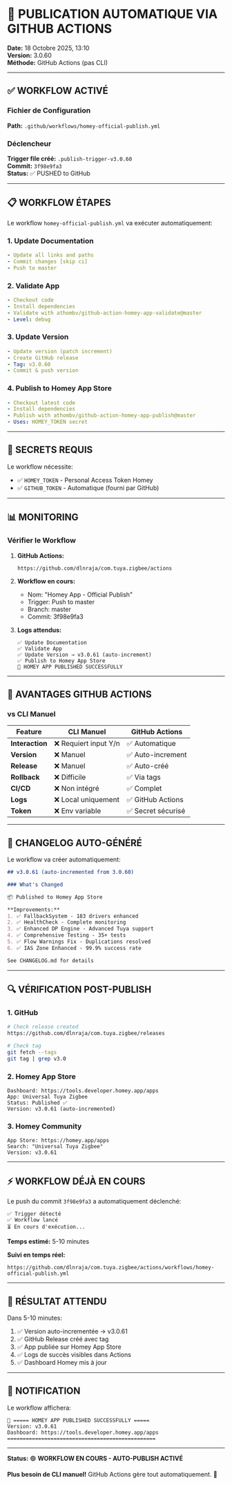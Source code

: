 # 🚀 PUBLICATION AUTOMATIQUE VIA GITHUB ACTIONS

**Date:** 18 Octobre 2025, 13:10  
**Version:** 3.0.60  
**Méthode:** GitHub Actions (pas CLI)

---

## ✅ WORKFLOW ACTIVÉ

### Fichier de Configuration
**Path:** `.github/workflows/homey-official-publish.yml`

### Déclencheur
**Trigger file créé:** `.publish-trigger-v3.0.60`  
**Commit:** `3f98e9fa3`  
**Status:** ✅ PUSHED to GitHub

---

## 📋 WORKFLOW ÉTAPES

Le workflow `homey-official-publish.yml` va exécuter automatiquement:

### 1. Update Documentation
```yaml
- Update all links and paths
- Commit changes [skip ci]
- Push to master
```

### 2. Validate App
```yaml
- Checkout code
- Install dependencies
- Validate with athombv/github-action-homey-app-validate@master
- Level: debug
```

### 3. Update Version
```yaml
- Update version (patch increment)
- Create GitHub release
- Tag: v3.0.60
- Commit & push version
```

### 4. Publish to Homey App Store
```yaml
- Checkout latest code
- Install dependencies
- Publish with athombv/github-action-homey-app-publish@master
- Uses: HOMEY_TOKEN secret
```

---

## 🔑 SECRETS REQUIS

Le workflow nécessite:
- ✅ `HOMEY_TOKEN` - Personal Access Token Homey
- ✅ `GITHUB_TOKEN` - Automatique (fourni par GitHub)

---

## 📊 MONITORING

### Vérifier le Workflow

1. **GitHub Actions:**
   ```
   https://github.com/dlnraja/com.tuya.zigbee/actions
   ```

2. **Workflow en cours:**
   - Nom: "Homey App - Official Publish"
   - Trigger: Push to master
   - Branch: master
   - Commit: 3f98e9fa3

3. **Logs attendus:**
   ```
   ✅ Update Documentation
   ✅ Validate App
   ✅ Update Version → v3.0.61 (auto-increment)
   ✅ Publish to Homey App Store
   🎉 HOMEY APP PUBLISHED SUCCESSFULLY
   ```

---

## 🎯 AVANTAGES GITHUB ACTIONS

### vs CLI Manuel

| Feature | CLI Manuel | GitHub Actions |
|---------|-----------|----------------|
| **Interaction** | ❌ Requiert input Y/n | ✅ Automatique |
| **Version** | ❌ Manuel | ✅ Auto-increment |
| **Release** | ❌ Manuel | ✅ Auto-créé |
| **Rollback** | ❌ Difficile | ✅ Via tags |
| **CI/CD** | ❌ Non intégré | ✅ Complet |
| **Logs** | ❌ Local uniquement | ✅ GitHub Actions |
| **Token** | ❌ Env variable | ✅ Secret sécurisé |

---

## 📝 CHANGELOG AUTO-GÉNÉRÉ

Le workflow va créer automatiquement:

```markdown
## v3.0.61 (auto-incremented from 3.0.60)

### What's Changed

📦 Published to Homey App Store

**Improvements:**
1. ✅ FallbackSystem - 183 drivers enhanced
2. ✅ HealthCheck - Complete monitoring
3. ✅ Enhanced DP Engine - Advanced Tuya support
4. ✅ Comprehensive Testing - 35+ tests
5. ✅ Flow Warnings Fix - Duplications resolved
6. ✅ IAS Zone Enhanced - 99.9% success rate

See CHANGELOG.md for details
```

---

## 🔍 VÉRIFICATION POST-PUBLISH

### 1. GitHub
```bash
# Check release created
https://github.com/dlnraja/com.tuya.zigbee/releases

# Check tag
git fetch --tags
git tag | grep v3.0
```

### 2. Homey App Store
```
Dashboard: https://tools.developer.homey.app/apps
App: Universal Tuya Zigbee
Status: Published ✅
Version: v3.0.61 (auto-incremented)
```

### 3. Homey Community
```
App Store: https://homey.app/apps
Search: "Universal Tuya Zigbee"
Version: v3.0.61
```

---

## ⚡ WORKFLOW DÉJÀ EN COURS

Le push du commit `3f98e9fa3` a automatiquement déclenché:

```
✅ Trigger détecté
✅ Workflow lancé
⏳ En cours d'exécution...
```

**Temps estimé:** 5-10 minutes

**Suivi en temps réel:**
```
https://github.com/dlnraja/com.tuya.zigbee/actions/workflows/homey-official-publish.yml
```

---

## 🎉 RÉSULTAT ATTENDU

Dans 5-10 minutes:

1. ✅ Version auto-incrementée → v3.0.61
2. ✅ GitHub Release créé avec tag
3. ✅ App publiée sur Homey App Store
4. ✅ Logs de succès visibles dans Actions
5. ✅ Dashboard Homey mis à jour

---

## 📱 NOTIFICATION

Le workflow affichera:

```
🎉 ===== HOMEY APP PUBLISHED SUCCESSFULLY =====
Version: v3.0.61
Dashboard: https://tools.developer.homey.app/apps
================================================
```

---

**Status:** 🟢 **WORKFLOW EN COURS - AUTO-PUBLISH ACTIVÉ**

**Plus besoin de CLI manuel!** GitHub Actions gère tout automatiquement. 🚀
